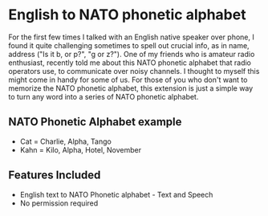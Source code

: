 # English to NATO phonetic alphabet
For the first few times I talked with an English native speaker over phone, I found it quite challenging sometimes to spell out crucial info, as in name, address ("Is it b, or p?", "g or z?"). One of my friends who is amateur radio enthusiast, recently told me about this NATO phonetic alphabet that radio operators use, to communicate over noisy channels. I thought to myself this might come in handy for some of us. For those of you who don't want to memorize the NATO phonetic alphabet, this extension is just a simple way to turn any word into a series of NATO phonetic alphabet.
## NATO Phonetic Alphabet example
- Cat = Charlie, Alpha, Tango
- Kahn = Kilo, Alpha, Hotel, November
## Features Included
- English text to NATO Phonetic alphabet - Text and Speech
- No permission required
